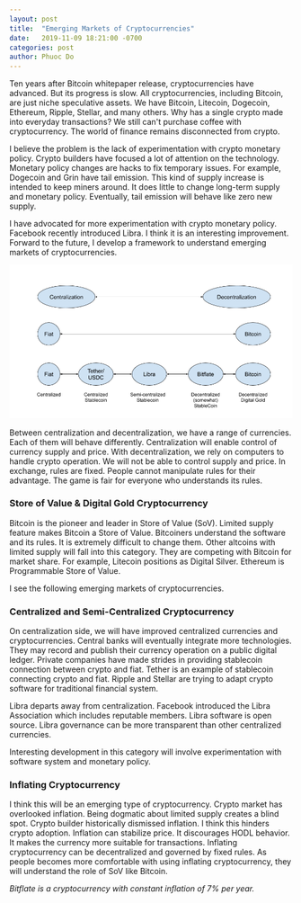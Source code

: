 ```yaml
---
layout: post
title:  "Emerging Markets of Cryptocurrencies"
date:   2019-11-09 18:21:00 -0700
categories: post
author: Phuoc Do
---
```


Ten years after Bitcoin whitepaper release, cryptocurrencies have advanced. But its progress is slow. All cryptocurrencies, including Bitcoin, are just niche speculative assets. We have Bitcoin, Litecoin, Dogecoin, Ethereum, Ripple, Stellar, and many others. Why has a single crypto made into everyday transactions? We still can't purchase coffee with cryptocurrency. The world of finance remains disconnected from crypto.

I believe the problem is the lack of experimentation with crypto monetary policy. Crypto builders have focused a lot of attention on the technology. Monetary policy changes are hacks to fix temporary issues. For example, Dogecoin and Grin have tail emission. This kind of supply increase is intended to keep miners around. It does little to change long-term supply and monetary policy. Eventually, tail emission will behave like zero new supply.

I have advocated for more experimentation with crypto monetary policy. Facebook recently introduced Libra. I think it is an interesting improvement. Forward to the future, I develop a framework to understand emerging markets of cryptocurrencies.

![Figure 1](/assets/images/CryptoCentralizationDecentralization.png)

Between centralization and decentralization, we have a range of currencies. Each of them will behave differently. Centralization will enable control of currency supply and price. With decentralization, we rely on computers to handle crypto operation. We will not be able to control supply and price. In exchange, rules are fixed. People cannot manipulate rules for their advantage. The game is fair for everyone who understands its rules.

### Store of Value & Digital Gold Cryptocurrency

Bitcoin is the pioneer and leader in Store of Value (SoV). Limited supply feature makes Bitcoin a Store of Value. Bitcoiners understand the software and its rules. It is extremely difficult to change them. Other altcoins with limited supply will fall into this category. They are competing with Bitcoin for market share. For example, Litecoin positions as Digital Silver. Ethereum is Programmable Store of Value.

I see the following emerging markets of cryptocurrencies.

### Centralized and Semi-Centralized Cryptocurrency

On centralization side, we will have improved centralized currencies and cryptocurrencies. Central banks will eventually integrate more technologies. They may record and publish their currency operation on a public digital ledger. Private companies have made strides in providing stablecoin connection between crypto and fiat. Tether is an example of stablecoin connecting crypto and fiat. Ripple and Stellar are trying to adapt crypto software for traditional financial system.

Libra departs away from centralization. Facebook introduced the Libra Association which includes reputable members. Libra software is open source. Libra governance can be more transparent than other centralized currencies.

Interesting development in this category will involve experimentation with software system and monetary policy.

### Inflating Cryptocurrency

I think this will be an emerging type of cryptocurrency. Crypto market has overlooked inflation. Being dogmatic about limited supply creates a blind spot. Crypto builder historically dismissed inflation. I think this hinders crypto adoption. Inflation can stabilize price. It discourages HODL behavior. It makes the currency more suitable for transactions. Inflating cryptocurrency can be decentralized and governed by fixed rules. As people becomes more comfortable with using inflating cryptocurrency, they will understand the role of SoV like Bitcoin.

*Bitflate is a cryptocurrency with constant inflation of 7% per year.*
